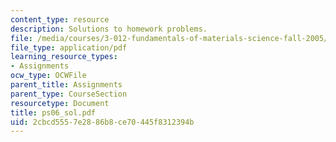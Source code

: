 ```yaml
---
content_type: resource
description: Solutions to homework problems.
file: /media/courses/3-012-fundamentals-of-materials-science-fall-2005/2cbcd5557e2886b8ce70445f8312394b_ps06_sol.pdf
file_type: application/pdf
learning_resource_types:
- Assignments
ocw_type: OCWFile
parent_title: Assignments
parent_type: CourseSection
resourcetype: Document
title: ps06_sol.pdf
uid: 2cbcd555-7e28-86b8-ce70-445f8312394b
---
```

